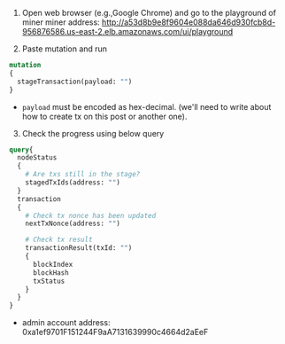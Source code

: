 1. Open web browser (e.g.,Google Chrome) and go to the playground of miner
miner address: http://a53d8b9e8f9604e088da646d930fcb8d-956876586.us-east-2.elb.amazonaws.com/ui/playground

2. Paste mutation and run
  ```graphql
  mutation
  {
    stageTransaction(payload: "")
  }
  ```
- `payload` must be encoded as hex-decimal. (we'll need to write about how to create tx on this post or another one).

3. Check the progress using below query
```graphql
query{
  nodeStatus
  {
    # Are txs still in the stage?
    stagedTxIds(address: "")
  }
  transaction
  {
    # Check tx nonce has been updated 
    nextTxNonce(address: "")

    # Check tx result
    transactionResult(txId: "")
    {
      blockIndex
      blockHash
      txStatus
    }
  }
}
```
- admin account address: 0xa1ef9701F151244F9aA7131639990c4664d2aEeF
